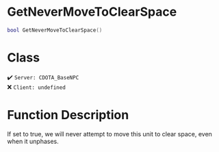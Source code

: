 # GetNeverMoveToClearSpace
```lua
bool GetNeverMoveToClearSpace()
```
# Class
✔️ `Server: CDOTA_BaseNPC`  
❌ `Client: undefined`  

# Function Description
If set to true, we will never attempt to move this unit to clear space, even when it unphases.
